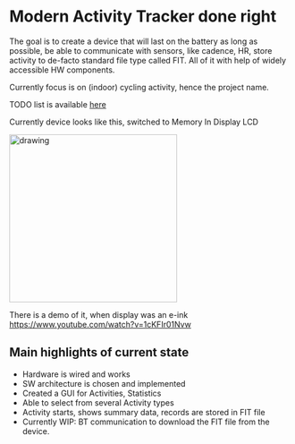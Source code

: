 # Modern Activity Tracker done right

The goal is to create a device that will last on the battery as long as possible, be able to communicate with sensors, like cadence, HR, store activity to de-facto standard file type called FIT. All of it with help of widely accessible HW components.


Currently focus is on (indoor) cycling activity, hence the project name.

TODO list is available [here](TODO.md)

Currently device looks like this, switched to Memory In Display LCD

<img src="https://user-images.githubusercontent.com/1136779/144249966-40f97204-0211-4b5a-9904-d35a4ad28dda.jpg" alt="drawing" width="300"/>

There is a demo of it, when display was an e-ink
https://www.youtube.com/watch?v=1cKFIr01Nvw

## Main highlights of current state
* Hardware is wired and works
* SW architecture is chosen and implemented
* Created a GUI for Activities, Statistics
* Able to select from several Activity types
* Activity starts, shows summary data, records are stored in FIT file
* Currently WIP: BT communication to download the FIT file from the device.

